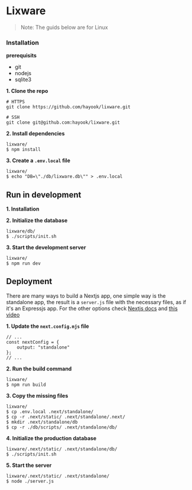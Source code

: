 # Lixware

> Note: The guids below are for Linux

### Installation
**prerequisits**
* git
* nodejs
* sqlite3

**1. Clone the repo**
```
# HTTPS
git clone https://github.com/hayook/lixware.git

# SSH
git clone git@github.com:hayook/lixware.git
```

**2. Install dependencies**
```
lixware/
$ npm install
```

**3. Create a `.env.local` file**
```
lixware/
$ echo "DB=\"./db/lixware.db\"" > .env.local
```

## Run in development
**1. Installation**

**2. Initialize the database**
```
lixware/db/
$ ./scripts/init.sh
```

**3. Start the development server**
```
lixware/
$ npm run dev
```

## Deployment
There are many ways to build a Nextjs app, one simple way is the standalone app, the result is a `server.js` file with the necessary files, as if it's an Expressjs app. For the other options check [Nextjs docs](https://www.nextjs.org) and [this video](https://www.youtube.com/watch?v=wIkn3aG3rr8)

**1. Update the `next.config.mjs` file**
```
// ...
const nextConfig = {
	output: "standalone"
};
// ...
```
**2. Run the build command**
```
lixware/
$ npm run build
```

**3. Copy the missing files**
```
lixware/
$ cp .env.local .next/standalone/
$ cp -r .next/static/ .next/standalone/.next/
$ mkdir .next/standalone/db
$ cp -r ./db/scripts/ .next/standalone/db/
```

**4. Initialize the production database**
```
lixware/.next/static/ .next/standalone/db/
$ ./scripts/init.sh
```

**5. Start the server**
```
lixware/.next/static/ .next/standalone/
$ node ./server.js
```
